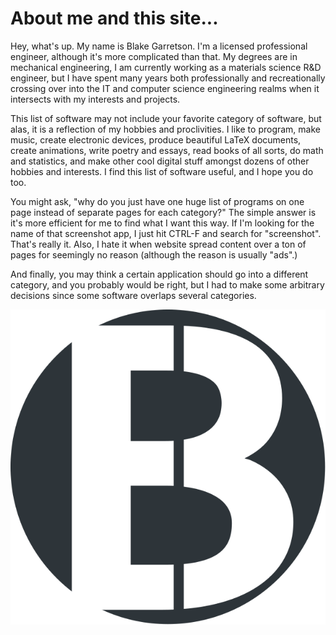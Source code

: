 # About me and this site...

Hey, what's up. My name is Blake Garretson. I'm a licensed professional engineer, although it's more complicated than that. My degrees are in mechanical engineering, I am currently working as a materials science R&D engineer, but I have spent many years both professionally and recreationally crossing over into the IT and computer science engineering realms when it intersects with my interests and projects.

This list of software may not include your favorite category of software, but alas, it is a reflection of my hobbies and proclivities. I like to program, make music, create electronic devices, produce beautiful LaTeX documents, create animations, write poetry and essays, read books of all sorts, do math and statistics, and make other cool digital stuff amongst dozens of other hobbies and interests. I find this list of software useful, and I hope you do too.

You might ask, "why do you just have one huge list of programs on one page instead of separate pages for each category?" The simple answer is it's more efficient for me to find what I want this way. If I'm looking for the name of that screenshot app, I just hit CTRL-F and search for "screenshot". That's really it. Also, I hate it when website spread content over a ton of pages for seemingly no reason (although the reason is usually "ads".)

And finally, you may think a certain application should go into a different category, and you probably would be right, but I had to make some arbitrary decisions since some software overlaps several categories.

![](belogoopt.svg)

